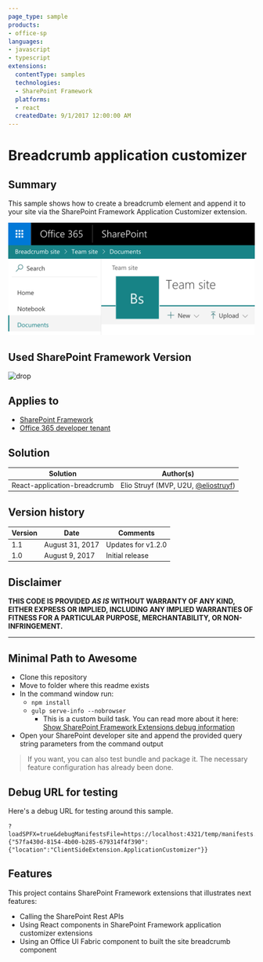 ```yaml
---
page_type: sample
products:
- office-sp
languages:
- javascript
- typescript
extensions:
  contentType: samples
  technologies:
  - SharePoint Framework
  platforms:
  - react
  createdDate: 9/1/2017 12:00:00 AM
---
```

# Breadcrumb application customizer

## Summary
This sample shows how to create a breadcrumb element and append it to your site via the SharePoint Framework Application Customizer extension.

![Breadcrumb sample](./assets/breadcrumb-sample.png)

## Used SharePoint Framework Version 
![drop](https://img.shields.io/badge/version-1.2.0-green.svg)

## Applies to

* [SharePoint Framework](http://dev.office.com/sharepoint/docs/spfx/sharepoint-framework-overview)
* [Office 365 developer tenant](http://dev.office.com/sharepoint/docs/spfx/set-up-your-developer-tenant)

## Solution

Solution|Author(s)
--------|---------
React-application-breadcrumb | Elio Struyf (MVP, U2U, [@eliostruyf](https://twitter.com/eliostruyf))

## Version history

Version|Date|Comments
-------|----|--------
1.1|August 31, 2017|Updates for v1.2.0
1.0|August 9, 2017|Initial release

## Disclaimer
**THIS CODE IS PROVIDED *AS IS* WITHOUT WARRANTY OF ANY KIND, EITHER EXPRESS OR IMPLIED, INCLUDING ANY IMPLIED WARRANTIES OF FITNESS FOR A PARTICULAR PURPOSE, MERCHANTABILITY, OR NON-INFRINGEMENT.**

---

## Minimal Path to Awesome

- Clone this repository
- Move to folder where this readme exists
- In the command window run:
  - `npm install`
  - `gulp serve-info --nobrowser` 
    - This is a custom build task. You can read more about it here: [Show SharePoint Framework Extensions debug information](https://github.com/SharePoint/sp-dev-build-extensions/tree/master/gulp-tasks/serve-info)
- Open your SharePoint developer site and append the provided query string parameters from the command output

> If you want, you can also test bundle and package it. The necessary feature configuration has already been done.

## Debug URL for testing
Here's a debug URL for testing around this sample. 

```
?loadSPFX=true&debugManifestsFile=https://localhost:4321/temp/manifests.js&customActions={"57fa430d-8154-4b00-b285-679314f4f390":{"location":"ClientSideExtension.ApplicationCustomizer"}}
```

## Features
This project contains SharePoint Framework extensions that illustrates next features:
* Calling the SharePoint Rest APIs
* Using React components in SharePoint Framework application customizer extensions
* Using an Office UI Fabric component to built the site breadcrumb component
